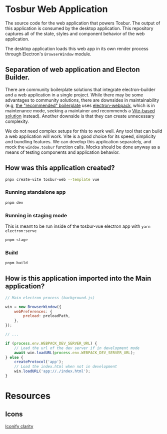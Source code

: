 # Tosbur Web Application

The source code for the web application that powers Tosbur. The output of this application is consumed by the desktop application. This repository captures all of the state, styles and component behavior of the web application.

The desktop application loads this web app in its own render process through Electron's `BrowserWindow` module.

## Separation of web application and Electon Builder.

There are community boilerplate solutions that integrate electron-builder and a web application in a single project. While there may be some advantages to community solutions, there are downsides in maintainability (e.g, [the "recommended" boilerplate](https://www.electron.build/#boilerplates) uses [electron-webpack](https://github.com/electron-userland/electron-webpack#electron-webpack--), which is in maintenance mode, seeking a maintainer and recommends a [Vite-based solution](https://github.com/cawa-93/vite-electron-builder) instead). Another downside is that they can create unnecessary complexity.

We do not need complex setups for this to work well. Any tool that can build a web application will work. Vite is a good choice for its speed, simplicity and bundling features. We can develop this application separately, and mock the `window.tosbur` function calls. Mocks should be done anyway as a means of testing components and application behavior.

## How was this application created?

```bash
pnpx create-vite tosbur-web --template vue
```

### Running standalone app

```bash
pnpm dev
```

### Running in staging mode

This is meant to be run inside of the tosbur-vue electron app with `yarn electron:serve`

```bash
pnpm stage
```

### Build

```bash
pnpm build
```

## How is this application imported into the Main application?

```javascript
// Main electron process (background.js)

win = new BrowserWindow({
    webPreferences: {
        preload: preloadPath,
    },
});

// ...

if (process.env.WEBPACK_DEV_SERVER_URL) {
    // Load the url of the dev server if in development mode
    await win.loadURL(process.env.WEBPACK_DEV_SERVER_URL);
} else {
    createProtocol('app');
    // Load the index.html when not in development
    win.loadURL('app://./index.html');
}
```

# Resources

## Icons

[Iconify clarity](https://icon-sets.iconify.design/clarity/container-volume-line/)
